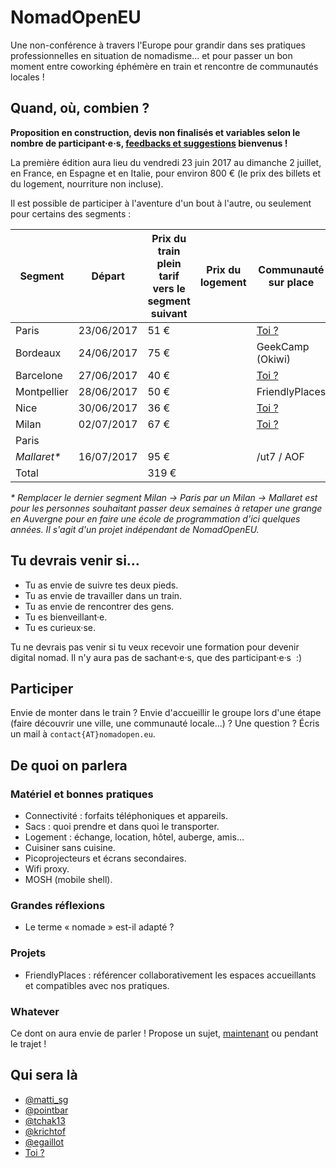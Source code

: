 # NomadOpenEU

Une non-conférence à travers l'Europe pour grandir dans ses pratiques professionnelles en situation de nomadisme… et pour passer un bon moment entre coworking éphémère en train et rencontre de communautés locales !


## Quand, où, combien ?

**Proposition en construction, devis non finalisés et variables selon le nombre de participant·e·s, [feedbacks et suggestions](mailto:contact@nomadopen.eu) bienvenus !**

La première édition aura lieu du vendredi 23 juin 2017 au dimanche 2 juillet, en France, en Espagne et en Italie, pour environ 800 € (le prix des billets et du logement, nourriture non incluse).

Il est possible de participer à l'aventure d'un bout à l'autre, ou seulement pour certains des segments :

| Segment     | Départ     | Prix du train plein tarif vers le segment suivant | Prix du logement | Communauté sur place                 |
|-------------|------------|---------------------------------------------------|------------------|--------------------------------------|
| Paris       | 23/06/2017 | 51 €                                              |                  | [Toi ?](mailto:contact@nomadopen.eu) |
| Bordeaux    | 24/06/2017 | 75 €                                              |                  | GeekCamp (Okiwi)                     |
| Barcelone   | 27/06/2017 | 40 €                                              |                  | [Toi ?](mailto:contact@nomadopen.eu) |
| Montpellier | 28/06/2017 | 50 €                                              |                  | FriendlyPlaces                       |
| Nice        | 30/06/2017 | 36 €                                              |                  | [Toi ?](mailto:contact@nomadopen.eu) |
| Milan       | 02/07/2017 | 67 €                                              |                  | [Toi ?](mailto:contact@nomadopen.eu) |
| Paris       |            |                                                   |                  |                                      |
| _Mallaret*_ | 16/07/2017 | 95 €                                              |                  | /ut7 / AOF                           |
| Total       |            | 319 €                                             |                  |                                      |

_* Remplacer le dernier segment Milan &rarr; Paris par un Milan &rarr; Mallaret est pour les personnes souhaitant passer deux semaines à retaper une grange en Auvergne pour en faire une école de programmation d'ici quelques années. Il s'agit d'un projet indépendant de NomadOpenEU._


## Tu devrais venir si…

- Tu as envie de suivre tes deux pieds.
- Tu as envie de travailler dans un train.
- Tu as envie de rencontrer des gens.
- Tu es bienveillant·e.
- Tu es curieux·se.

Tu ne devrais pas venir si tu veux recevoir une formation pour devenir digital nomad. Il n'y aura pas de sachant·e·s, que des participant·e·s  :)


## Participer

Envie de monter dans le train ? Envie d'accueillir le groupe lors d'une étape (faire découvrir une ville, une communauté locale…) ? Une question ? Écris un mail à `contact{AT}nomadopen.eu`.


## De quoi on parlera

### Matériel et bonnes pratiques

- Connectivité : forfaits téléphoniques et appareils.
- Sacs : quoi prendre et dans quoi le transporter.
- Logement : échange, location, hôtel, auberge, amis…
- Cuisiner sans cuisine.
- Picoprojecteurs et écrans secondaires.
- Wifi proxy.
- MOSH (mobile shell).

### Grandes réflexions

- Le terme « nomade » est-il adapté ?

### Projets

- FriendlyPlaces : référencer collaborativement les espaces accueillants et compatibles avec nos pratiques.

### Whatever

Ce dont on aura envie de parler ! Propose un sujet, [maintenant](mailto:contact@nomadopen.eu) ou pendant le trajet !


## Qui sera là

- [@matti_sg](https://twitter.com/matti_sg)
- [@pointbar](https://twitter.com/pointbar)
- [@tchak13](https://twitter.com/tchak13)
- [@krichtof](https://twitter.com/krichtof)
- [@egaillot](https://twitter.com/egaillot)
- [Toi ?](mailto:contact@nomadopen.eu)

